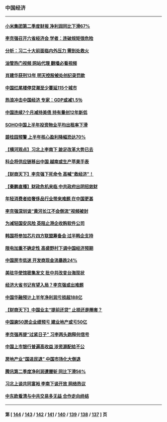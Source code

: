 ### 中国经济
---
#### [小米集团第二季度财报 净利润同比下滑67%](../../pages/ncid283/n13806210.md?08200445) 
#### [李克强召开六省经济会 学者：连破规矩很危险](../../pages/ncid283/n13806007.md?08200445) 
#### [分析：习二十大前面临内外压力 需到处救火](../../pages/ncid283/n13805569.md?08200445) 
#### [油管热门视频 网站代理 翻墙必看视频](http://209.222.30.114:81/youtube.html?08200445)
#### [肖建华获刑13年 明天控股被处创纪录罚款](../../pages/ncid283/n13805882.md?08200445) 
#### [中国烂尾楼停贷潮至少蔓延115个城市](../../pages/ncid283/n13805842.md?08200445) 
#### [热浪冲击中国经济 专家：GDP或减1.5％](../../pages/ncid283/n13805839.md?08200445) 
#### [中国连续7个月减持美债 持有量创12年新低](../../pages/ncid283/n13805844.md?08200445) 
#### [SOHO中国上半年投资物业平均出租率下滑](../../pages/ncid283/n13805833.md?08200445) 
#### [碧桂园预警 上半年核心盈利降幅恐达70%](../../pages/ncid283/n13805674.md?08200445) 
#### [【横河观点】习北上李南下 跛足改革大势已去](../../pages/ncid283/n13805568.md?08200445) 
#### [科企将供应链移出中国 越南或生产苹果手表](../../pages/ncid283/n13805458.md?08200445) 
#### [【财商天下】李克强下死命令 高喊“救经济”！](../../pages/ncid283/n13805539.md?08200445) 
#### [【秦鹏直播】财政危机来临 中共政府出阴招敛财](../../pages/ncid283/n13805559.md?08200445) 
#### [年轻消费者给奢侈品行业带来难题 在中国更甚](../../pages/ncid283/n13805446.md?08200445) 
#### [李克强深圳谈“黄河长江不会倒流”视频被封](../../pages/ncid283/n13805089.md?08200445) 
#### [为减轻国安风险 英阻止港企收购软件公司](../../pages/ncid283/n13805405.md?08200445) 
#### [韩国将参加芯片四方联盟筹备会 过半韩企支持](../../pages/ncid283/n13805246.md?08200445) 
#### [限电加重不确定性 高盛野村下调中国经济预期](../../pages/ncid283/n13805099.md?08200445) 
#### [中国房市低迷 开发商现金流暴跌24%](../../pages/ncid283/n13805108.md?08200445) 
#### [美驻华使馆密集发文 批中共改变台海现状](../../pages/ncid283/n13805136.md?08200445) 
#### [经济大省书记有望入局？李克强或出难题](../../pages/ncid283/n13804949.md?08200445) 
#### [中国华融预计上半年净利润亏损超188亿](../../pages/ncid283/n13804756.md?08200445) 
#### [【财商天下】中国业主“提前还贷” 止损还是圈套？](../../pages/ncid283/n13804614.md?08200445) 
#### [中国逾50房企业绩预亏 建业地产或亏50亿](../../pages/ncid283/n13804771.md?08200445) 
#### [李克强再提“过紧日子” 习李两头跑释何信号](../../pages/ncid283/n13804616.md?08200445) 
#### [中国上市银行普遍高收益 涉资源配给不公](../../pages/ncid283/n13804794.md?08200445) 
#### [房地产业“国进民退” 中国市场化大倒退](../../pages/ncid283/n13804783.md?08200445) 
#### [腾讯第二季度净利润遭腰斩 同比下滑56%](../../pages/ncid283/n13804704.md?08200445) 
#### [习北上谈共同富裕 李南下谈开放 网络热议](../../pages/ncid283/n13804645.md?08200445) 
#### [中东欧看清与中共交易多无益 合作走向终结](../../pages/ncid283/n13804541.md?08200445) 

---
#### 第 [ [144](./144.md?08200445) / [143](./143.md?08200445) / [142](./142.md?08200445) / [141](./141.md?08200445) / [140](./140.md?08200445) / [139](./139.md?08200445) / [138](./138.md?08200445) / [137](./137.md?08200445) ] 页
